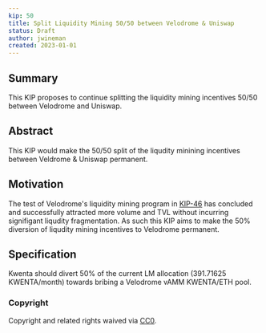 ```yaml
---
kip: 50
title: Split Liquidity Mining 50/50 between Velodrome & Uniswap
status: Draft
author: jwineman
created: 2023-01-01
---
```


## Summary
This KIP proposes to continue splitting the liquidity mining incentives 50/50 between Velodrome and Uniswap.

## Abstract
This KIP would make the 50/50 split of the liqudity minining incentives between Veldrome & Uniswap permanent. 

## Motivation
The test of Velodrome's liquidity mining program in [KIP-46](https://kips.kwenta.io/kips/kip-46/) has concluded and successfully attracted more volume and TVL without incurring signifigant liqudity fragmentation. As such this KIP aims to make the 50% diversion of liqudity mining incentives to Velodrome permanent. 

## Specification
Kwenta should divert 50% of the current LM allocation (391.71625 KWENTA/month) towards bribing a Velodrome vAMM KWENTA/ETH pool.


### Copyright
Copyright and related rights waived via [CC0](https://creativecommons.org/publicdomain/zero/1.0/).
